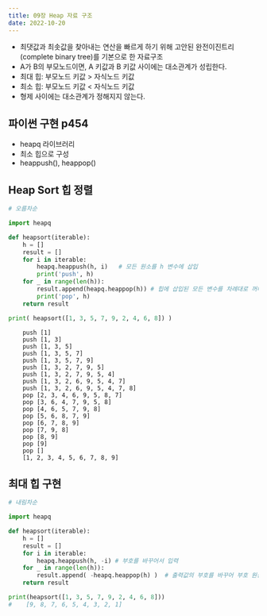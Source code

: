 ```yaml
---
title: 09장 Heap 자료 구조 
date: 2022-10-20
---
```


- 최댓값과 최솟값을 찾아내는 연산을 빠르게 하기 위해 고안된 완전이진트리(complete binary tree)를 기본으로 한 자료구조
- A가 B의 부모노드이면, A 키값과 B 키값 사이에는 대소관계가 성립한다.
- 최대 힙: 부모노드 키값 > 자식노드 키값
- 최소 힙: 부모노드 키값 < 자식노드 키값
- 형제 사이에는 대소관계가 정해지지 않는다.

## 파이썬 구현 p454

- heapq 라이브러리
- 최소 힙으로 구성
- heappush(), heappop()

## Heap Sort 힙 정렬

```python
# 오름차순

import heapq

def heapsort(iterable):
    h = []
    result = []
    for i in iterable:
        heapq.heappush(h, i)   # 모든 원소를 h 변수에 삽입
        print('push', h)
    for _ in range(len(h)):
        result.append(heapq.heappop(h)) # 힙에 삽입된 모든 변수를 차례대로 꺼내기
        print('pop', h)
    return result

print( heapsort([1, 3, 5, 7, 9, 2, 4, 6, 8]) )
```

```text
    push [1]
    push [1, 3]
    push [1, 3, 5]
    push [1, 3, 5, 7]
    push [1, 3, 5, 7, 9]
    push [1, 3, 2, 7, 9, 5]
    push [1, 3, 2, 7, 9, 5, 4]
    push [1, 3, 2, 6, 9, 5, 4, 7]
    push [1, 3, 2, 6, 9, 5, 4, 7, 8]
    pop [2, 3, 4, 6, 9, 5, 8, 7]
    pop [3, 6, 4, 7, 9, 5, 8]
    pop [4, 6, 5, 7, 9, 8]
    pop [5, 6, 8, 7, 9]
    pop [6, 7, 8, 9]
    pop [7, 9, 8]
    pop [8, 9]
    pop [9]
    pop []
    [1, 2, 3, 4, 5, 6, 7, 8, 9]
```

## 최대 힙 구현

```python
# 내림차순

import heapq

def heapsort(iterable):
    h = []
    result = []
    for i in iterable:
        heapq.heappush(h, -i) # 부호를 바꾸어서 입력
    for _ in range(len(h)):
        result.append( -heapq.heappop(h) )  # 출력값의 부호를 바꾸어 부호 원상 복귀
    return result

print(heapsort([1, 3, 5, 7, 9, 2, 4, 6, 8]))        
#    [9, 8, 7, 6, 5, 4, 3, 2, 1]
```
